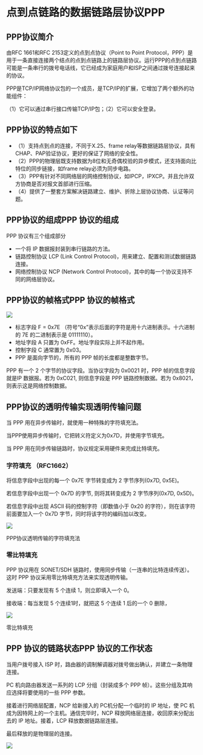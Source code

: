 # 点到点链路的数据链路层协议PPP

##  PPP协议简介

由RFC 1661和RFC 2153定义的点到点协议（Point to Point Protocol，PPP）是用于一条直接连接两个结点的点到点链路上的链路层协议。运行PPP的点到点链路可能是一条串行的拨号电话线，它已经成为家庭用户和ISP之间通过拨号连接起来的协议。

PPP是TCP/IP网络协议包的一个成员，是TCP/IP的扩展，它增加了两个额外的功能组件：

（1）它可以通过串行接口传输TCP/IP包；（2）它可以安全登录。

## PPP协议的特点如下

+ （1）支持点到点的连接，不同于X.25、frame relay等数据链路层协议，具有CHAP、PAP验证协议，更好的保证了网络的安全性。
+ （2）PPP的物理层既支持数据为8位和无奇偶校验的异步模式，还支持面向比特位的同步链接，如frame relay必须为同步电路。
+ （3）PPP有针对不同网络层的网络控制协议，如IPCP，IPXCP。并且允许双方协商是否对报文首部进行压缩。
+ （4）提供了一整套方案解决链路建立、维护、折除上层协议协商、认证等问题。

## PPP协议的组成PPP 协议的组成

PPP 协议有三个组成部分 
+ 一个将 IP 数据报封装到串行链路的方法。
+ 链路控制协议 LCP (Link Control Protocol)，用来建立、配置和测试数据链路连接。
+ 网络控制协议 NCP (Network Control Protocol)，其中的每一个协议支持不同的网络层协议。  

## PPP协议的帧格式PPP 协议的帧格式

![](https://raw.githubusercontent.com/ZanderZhao/images/master/img2019/20191105012226.png)





+ 标志字段 F = 0x7E （符号“0x”表示后面的字符是用十六进制表示。十六进制的 7E 的二进制表示是 01111110）。
+ 地址字段 A 只置为 0xFF。地址字段实际上并不起作用。
+ 控制字段 C 通常置为 0x03。
+ PPP 是面向字节的，所有的 PPP 帧的长度都是整数字节。     



PPP 有一个 2 个字节的协议字段。当协议字段为 0x0021 时，PPP 帧的信息字段就是IP 数据报。若为 0xC021, 则信息字段是 PPP 链路控制数据。若为 0x8021，则表示这是网络控制数据。  



## PPP协议的透明传输实现透明传输问题

当 PPP 用在异步传输时，就使用一种特殊的字符填充法。

当PPP使用异步传输时，它把转义符定义为0x7D，并使用字节填充。

当 PPP 用在同步传输链路时，协议规定采用硬件来完成比特填充。





### 字符填充 （RFC1662）

将信息字段中出现的每一个 0x7E 字节转变成为 2 字节序列(0x7D, 0x5E)。 

若信息字段中出现一个 0x7D 的字节, 则将其转变成为 2 字节序列(0x7D, 0x5D)。

若信息字段中出现 ASCII 码的控制字符（即数值小于 0x20 的字符），则在该字符前面要加入一个 0x7D 字节，同时将该字符的编码加以改变。  



![](https://raw.githubusercontent.com/ZanderZhao/images/master/img2019/20191105012527.png)



PPP协议透明传输的字符填充法



### 零比特填充



PPP 协议用在 SONET/SDH 链路时，使用同步传输（一连串的比特连续传送）。这时 PPP 协议采用零比特填充方法来实现透明传输。

发送端：只要发现有 5 个连续 1，则立即填入一个 0。

接收端：每当发现 5 个连续1时，就把这 5 个连续 1 后的一个 0 删除，

![](https://raw.githubusercontent.com/ZanderZhao/images/master/img2019/20191105012618.png)



零比特填充



## PPP 协议的链路状态PPP 协议的工作状态



当用户拨号接入 ISP 时，路由器的调制解调器对拨号做出确认，并建立一条物理连接。

PC 机向路由器发送一系列的 LCP 分组（封装成多个 PPP 帧）。这些分组及其响应选择将要使用的一些 PPP 参数。

接着进行网络层配置，NCP 给新接入的 PC机分配一个临时的 IP 地址，使 PC 机成为因特网上的一个主机。通信完毕时，NCP 释放网络层连接，收回原来分配出去的 IP 地址。接着，LCP 释放数据链路层连接。

最后释放的是物理层的连接。    



![](https://raw.githubusercontent.com/ZanderZhao/images/master/img2019/20191105012808.png)

































































